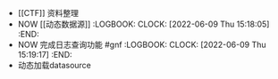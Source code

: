 - [[CTF]] 资料整理
- NOW [[动态数据源]]
  :LOGBOOK:
  CLOCK: [2022-06-09 Thu 15:18:05]
  :END:
- NOW 完成日志查询功能 #gnf
  :LOGBOOK:
  CLOCK: [2022-06-09 Thu 15:19:17]
  :END:
- 动态加载datasource